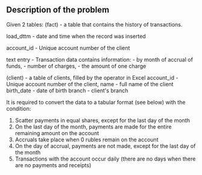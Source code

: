 ## Description of the problem
Given 2 tables:
(fact) - a table that contains the history of transactions.

 load_dttm - date and time when the record was inserted
 
 account_id - Unique account number of the client
 
 text entry - Transaction data contains information:
                      - by month of accrual of funds,
                      - number of charges,
                      - the amount of one charge

(client) - a table of clients, filled by the operator in Excel
 account_id - Unique account number of the client,
 name - full name of the client
 birth_date - date of birth
 branch - client's branch

It is required to convert the data to a tabular format (see below) with the condition:
 1) Scatter payments in equal shares, except for the last day of the month
 2) On the last day of the month, payments are made for the entire remaining amount on the account
 3) Accruals take place when 0 rubles remain on the account
 4) On the day of accrual, payments are not made, except for the last day of the month
 5) Transactions with the account occur daily (there are no days when there are no payments and receipts)
